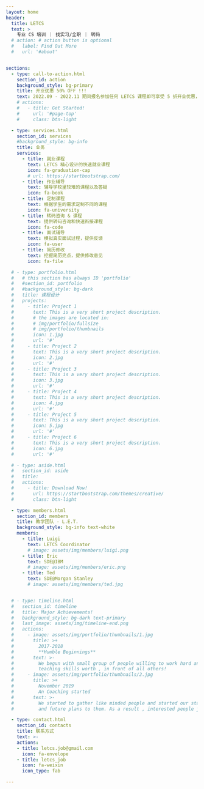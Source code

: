 ```yaml
---
layout: home
header:
  title: LETCS
  text: >
    专业 CS 培训 ｜ 找实习/全职 ｜ 转码
  # action: # action button is optional
  #   label: Find Out More
  #   url: '#about'


sections:
  - type: call-to-action.html
    section_id: action
    background_style: bg-primary
    title: 开业优惠 50% OFF !!!
    text: 2022.09 - 2022.11 期间报名参加任何 LETCS 课程即可享受 5 折开业优惠，详情请微信咨询。
    # actions:
    #   - title: Get Started!
    #     url: '#page-top'
    #     class: btn-light

  - type: services.html
    section_id: services
    #background_style: bg-info
    title: 业务
    services:
      - title: 就业课程
        text: LETCS 精心设计的快速就业课程
        icon: fa-graduation-cap
        # url: https://startbootstrap.com/
      - title: 作业辅导
        text: 辅导学校里较难的课程以及答疑
        icon: fa-book
      - title: 定制课程
        text: 根据学生的需求定制不同的课程
        icon: fa-university
      - title: 转码咨询 & 课程
        text: 提供转码咨询和快速衔接课程
        icon: fa-code
      - title: 面试辅导
        text: 模拟真实面试过程，提供反馈
        icon: fa-user
      - title: 简历修改
        text: 挖掘简历亮点，提供修改意见
        icon: fa-file

  # - type: portfolio.html
  #   # this section has always ID 'portfolio'
  #   #section_id: portfolio
  #   #background_style: bg-dark
  #   title: 课程设计
  #   projects:
  #     - title: Project 1
  #       text: This is a very short project description.
  #       # the images are located in:
  #       # img/portfolio/fullsize
  #       # img/portfolio/thumbnails
  #       icon: 1.jpg
  #       url: '#'
  #     - title: Project 2
  #       text: This is a very short project description.
  #       icon: 2.jpg
  #       url: '#'
  #     - title: Project 3
  #       text: This is a very short project description.
  #       icon: 3.jpg
  #       url: '#'
  #     - title: Project 4
  #       text: This is a very short project description.
  #       icon: 4.jpg
  #       url: '#'
  #     - title: Project 5
  #       text: This is a very short project description.
  #       icon: 5.jpg
  #       url: '#'
  #     - title: Project 6
  #       text: This is a very short project description.
  #       icon: 6.jpg
  #       url: '#'

  # - type: aside.html
  #   section_id: aside
  #   title:
  #   actions:
  #     - title: Download Now!
  #       url: https://startbootstrap.com/themes/creative/
  #       class: btn-light

  - type: members.html
    section_id: members
    title: 教学团队 - L.E.T.
    background_style: bg-info text-white
    members:
      - title: Luigi
        text: LETCS Coordinator
        # image: assets/img/members/luigi.png
      - title: Eric
        text: SDE@IBM
        # image: assets/img/members/eric.png
      - title: Ted
        text: SDE@Morgan Stanley
        # image: assets/img/members/ted.jpg


  # - type: timeline.html
  #   section_id: timeline
  #   title: Major Achievements!
  #   background_style: bg-dark text-primary
  #   last_image: assets/img/timeline-end.png
  #   actions:
  #     - image: assets/img/portfolio/thumbnails/1.jpg
  #       title: >+
  #         2017-2018
  #         **Humble Beginnings**
  #       text: >-
  #         We begun with small group of people willing to work hard and make our
  #         teaching skills worth , in front of all others!
  #     - image: assets/img/portfolio/thumbnails/2.jpg
  #       title: >+
  #         November 2019
  #         An Coaching started
  #       text: >-
  #         We started to gather like minded people and started our stategies
  #         and future plans to them. As a result , interested people joined us!

  - type: contact.html
    section_id: contacts
    title: 联系方式
    text: >-
    actions:
    - title: letcs.job@gmail.com
      icon: fa-envelope
    - title: letcs_job
      icon: fa-weixin
      icon_type: fab

---
```

